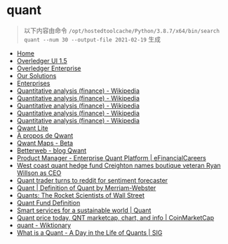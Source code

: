 
quant
=====


> 以下内容由命令 `/opt/hostedtoolcache/Python/3.8.7/x64/bin/search quant --num 30 --output-file 2021-02-19` 生成

- [Home](https://www.quant.network/)
- [Overledger UI 1.5](https://developer.quant.network/)
- [Overledger Enterprise](https://www.quant.network/overledger-enterprise)
- [Our Solutions](https://www.quant.network/our-solutions)
- [Enterprises](https://www.quant.network/enterprise)
- [Quantitative analysis (finance) - Wikipedia](https://en.wikipedia.org/wiki/Quantitative_analysis_(finance))
- [Quantitative analysis (finance) - Wikipedia](https://en.wikipedia.org/wiki/Quantitative_analysis_(finance)#History)
- [Quantitative analysis (finance) - Wikipedia](https://en.wikipedia.org/wiki/Quantitative_analysis_(finance)#Education)
- [Quantitative analysis (finance) - Wikipedia](https://en.wikipedia.org/wiki/Quantitative_analysis_(finance)#Types)
- [Quantitative analysis (finance) - Wikipedia](https://en.wikipedia.org/wiki/Quantitative_analysis_(finance)#Mathematical_and_statistical_approaches)
- [Qwant Lite](https://www.qwant.com/?l=en)
- [À propos de Qwant](https://about.qwant.com/fr/)
- [Qwant Maps - Beta](https://www.qwant.com/maps)
- [Betterweb - blog Qwant](https://betterweb.qwant.com/)
- [
            Product Manager - Enterprise Quant Platform  | eFinancialCareers
        ](https://www.efinancialcareers.com/jobs-USA-NY-New_York-Product_Manager_-_Enterprise_Quant_Platform.id10304175)
- [West coast quant hedge fund Creighton names boutique veteran Ryan Willson as CEO](http://www.hedgeweek.com/2021/02/17/296022/west-coast-quant-hedge-fund-creighton-names-boutique-veteran-ryan-willson-ceo)
- [
	Quant trader turns to reddit for sentiment forecaster
](https://www.finextra.com/newsarticle/37478/quant-trader-turns-to-reddit-for-sentiment-forecaster)
- [Quant | Definition of Quant by Merriam-Webster](https://www.merriam-webster.com/dictionary/quant)
- [Quants: The Rocket Scientists of Wall Street](https://www.investopedia.com/articles/financialcareers/08/quants-quantitative-analyst.asp)
- [Quant Fund Definition](https://www.investopedia.com/terms/q/quantfund.asp)
- [Smart services for a sustainable world | Quant](https://www.quantservice.com/)
- [Quant price today, QNT marketcap, chart, and info | CoinMarketCap](https://coinmarketcap.com/currencies/quant/)
- [quant - Wiktionary](https://en.wiktionary.org/wiki/quant)
- [What is a Quant - A Day in the Life of Quants | SIG](https://sig.com/team/meet-quant/)
